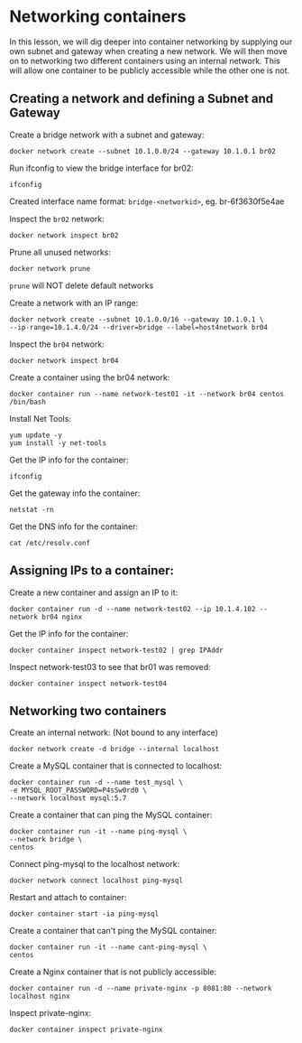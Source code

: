 # Networking containers

In this lesson, we will dig deeper into container networking by supplying our own subnet and gateway when creating a new network. We will then move on to networking two different containers using an internal network. This will allow one container to be publicly accessible while the other one is not.

## Creating a network and defining a Subnet and Gateway
Create a bridge network with a subnet and gateway:
```
docker network create --subnet 10.1.0.0/24 --gateway 10.1.0.1 br02
```

Run ifconfig to view the bridge interface for br02:
```
ifconfig
```
Created interface name format: `bridge-<networkid>`, eg. br-6f3630f5e4ae


Inspect the `br02` network:
```
docker network inspect br02
```

Prune all unused networks:
```
docker network prune
```
`prune` will NOT delete default networks


Create a network with an IP range:
```
docker network create --subnet 10.1.0.0/16 --gateway 10.1.0.1 \
--ip-range=10.1.4.0/24 --driver=bridge --label=host4network br04
```

Inspect the `br04` network:
```
docker network inspect br04
```

Create a container using the br04 network:
```
docker container run --name network-test01 -it --network br04 centos /bin/bash
```

Install Net Tools:
```
yum update -y
yum install -y net-tools
```

Get the IP info for the container:
```
ifconfig
```

Get the gateway info the container:
```
netstat -rn
```

Get the DNS info for the container:
```
cat /etc/resolv.conf
```

## Assigning IPs to a container:
Create a new container and assign an IP to it:
```
docker container run -d --name network-test02 --ip 10.1.4.102 --network br04 nginx
```

Get the IP info for the container:
```
docker container inspect network-test02 | grep IPAddr
```

Inspect network-test03 to see that br01 was removed:
```
docker container inspect network-test04
```

## Networking two containers
Create an internal network: (Not bound to any interface)
```
docker network create -d bridge --internal localhost
```

Create a MySQL container that is connected to localhost:
```
docker container run -d --name test_mysql \
-e MYSQL_ROOT_PASSWORD=P4sSw0rd0 \
--network localhost mysql:5.7
```

Create a container that can ping the MySQL container:
```
docker container run -it --name ping-mysql \
--network bridge \
centos
```

Connect ping-mysql to the localhost network:
```
docker network connect localhost ping-mysql
```

Restart and attach to container:
```
docker container start -ia ping-mysql
```

Create a container that can't ping the MySQL container:
```
docker container run -it --name cant-ping-mysql \
centos
```

Create a Nginx container that is not publicly accessible:
```
docker container run -d --name private-nginx -p 8081:80 --network localhost nginx
```

Inspect private-nginx:
```
docker container inspect private-nginx
```
